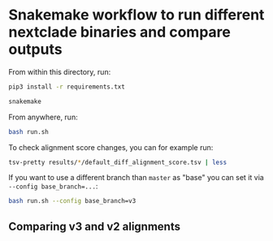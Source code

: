 # Snakemake workflow to run different nextclade binaries and compare outputs

From within this directory, run:

```bash
pip3 install -r requirements.txt
```

```bash
snakemake
```

From anywhere, run:
  
```bash
bash run.sh
```

To check alignment score changes, you can for example run:

```bash
tsv-pretty results/*/default_diff_alignment_score.tsv | less
```

If you want to use a different branch than `master` as "base" you can set it via `--config base_branch=...`:

```bash
bash run.sh --config base_branch=v3
```

## Comparing v3 and v2 alignments
